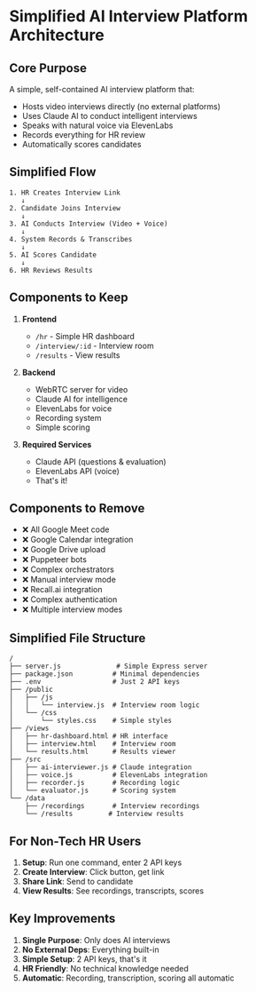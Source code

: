 # Simplified AI Interview Platform Architecture

## Core Purpose
A simple, self-contained AI interview platform that:
- Hosts video interviews directly (no external platforms)
- Uses Claude AI to conduct intelligent interviews
- Speaks with natural voice via ElevenLabs
- Records everything for HR review
- Automatically scores candidates

## Simplified Flow

```
1. HR Creates Interview Link
   ↓
2. Candidate Joins Interview
   ↓
3. AI Conducts Interview (Video + Voice)
   ↓
4. System Records & Transcribes
   ↓
5. AI Scores Candidate
   ↓
6. HR Reviews Results
```

## Components to Keep

1. **Frontend**
   - `/hr` - Simple HR dashboard
   - `/interview/:id` - Interview room
   - `/results` - View results

2. **Backend**
   - WebRTC server for video
   - Claude AI for intelligence
   - ElevenLabs for voice
   - Recording system
   - Simple scoring

3. **Required Services**
   - Claude API (questions & evaluation)
   - ElevenLabs API (voice)
   - That's it!

## Components to Remove

- ❌ All Google Meet code
- ❌ Google Calendar integration
- ❌ Google Drive upload
- ❌ Puppeteer bots
- ❌ Complex orchestrators
- ❌ Manual interview mode
- ❌ Recall.ai integration
- ❌ Complex authentication
- ❌ Multiple interview modes

## Simplified File Structure

```
/
├── server.js              # Simple Express server
├── package.json          # Minimal dependencies
├── .env                  # Just 2 API keys
├── /public
│   ├── /js
│   │   └── interview.js  # Interview room logic
│   └── /css
│       └── styles.css    # Simple styles
├── /views
│   ├── hr-dashboard.html # HR interface
│   ├── interview.html    # Interview room
│   └── results.html      # Results viewer
├── /src
│   ├── ai-interviewer.js # Claude integration
│   ├── voice.js          # ElevenLabs integration
│   ├── recorder.js       # Recording logic
│   └── evaluator.js      # Scoring system
└── /data
    ├── /recordings       # Interview recordings
    └── /results         # Interview results
```

## For Non-Tech HR Users

1. **Setup**: Run one command, enter 2 API keys
2. **Create Interview**: Click button, get link
3. **Share Link**: Send to candidate
4. **View Results**: See recordings, transcripts, scores

## Key Improvements

1. **Single Purpose**: Only does AI interviews
2. **No External Deps**: Everything built-in
3. **Simple Setup**: 2 API keys, that's it
4. **HR Friendly**: No technical knowledge needed
5. **Automatic**: Recording, transcription, scoring all automatic